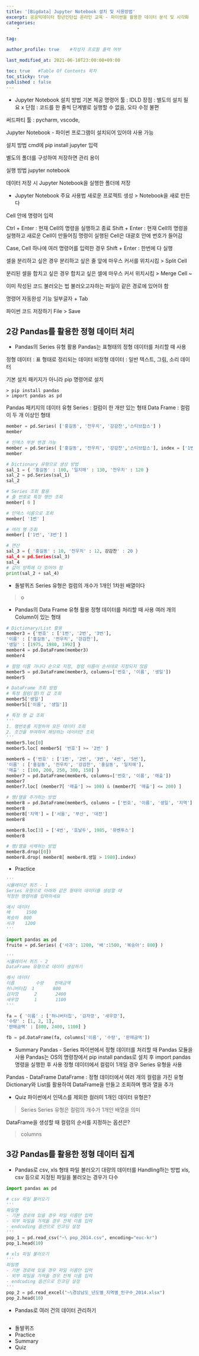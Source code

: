 ```yaml
---
title: '[Bigdata] Jupyter Notebook 설치 및 사용방법'
excerpt: 공공빅데이터 청년인턴십 온라인 교육 - 파이썬을 활용한 데이터 분석 및 시각화 
categories:
    - 

tag:

author_profile: true    #작성자 프로필 출력 여부

last_modified_at: 2021-06-10T23:00:00+09:00

toc: true   #Table Of Contents 목차 
toc_sticky: true
published : false
---
```


- Jupyter Notebook 설치 방법
기본 제공 명령어 툴 : IDLD 
장점 : 별도의 설치 필요 x
단점 : 코드를 한 줄씩 단계별로 실행할 수 없음, 오타 수정 불편

써드파티 툴 : pycharm, vscode, 

Jupyter Notebook - 파이썬 프로그램이 설치되어 있어야 사용 가능

설치 방법
cmd에 pip install jupyter 입력

별도의 폴더를 구성하여 저장하면 관리 용이

실행 방법
jupyter notebook 

데이터 저장 시 Jupyter Notebook을 실행한 폴더에 저장

- Jupyter Notebook 주요 사용법
 새로운 프로젝트 생성 > Notebook을 새로 만든다

Cell 안에 명령어 입력

Ctrl + Enter : 현재 Cell의 명령을 실행하고 종료 
Shift + Enter : 현재 Cell의 명령을 실행하고 새로운 Cell이 만들어짐
명령이 실행된 Cell은 대괄호 안에 번호가 들어감

Case, Cell 하나에 여러 명령어를 입력한 경우
Shift + Enter : 한번에 다 실행

셀을 분리하고 싶은 경우
분리하고 싶은 줄 앞에 마우스 커서를 위치시킴 > Split Cell 

분리된 셀을 합치고 싶은 경우
합치고 싶은 셀에 마우스 커서 위치시킴 > Merge Cell ~

이미 작성된 코드 불러오는 법
불러오고자하는 파일이 같은 경로에 있어야 함

명령어 자동완성 기능
일부글자 + Tab 

파이썬 코드 저장하기 
File > Save

## 2강 Pandas를 활용한 정형 데이터 처리
- Pandas의 Series 유형 활용
Pandas는 표형태의 정형 데이터를 처리할 때 사용

정형 데이터 : 표 형태로 정리되는 데이터 
비정형 데이터 : 일반 텍스트, 그림, 소리 데이터

기본 설치 패키지가 아니라 pip 명령어로 설치
```
> pip install pandas
> import pandas as pd
```

Pandas 패키지의 데이터 유형
Series : 컬럼이 한 개만 있는 형태
Data Frame : 컬럼이 두 개 이상인 형태

```python
member = pd.Series( ['홍길동', '전우치', '강감찬','스티브잡스'] )
member

# 인덱스 부분 변경 가능 
member = pd.Series( ['홍길동', '전우치', '강감찬','스티브잡스'], index = ['1번', '2번', '3번', '4번'] )
member

# Dictionary 유형으로 생성 방법
sal_1 = { '홍길동' : 100, '일지매' : 130, '전우치' : 120 }
sal_2 = pd.Series(sal_1)
sal_2

# Series 조회 활용
# 줄 번호로 특정 행만 조회
member[ 0 ]

# 인덱스 이름으로 조회 
member[ '1번' ]

# 여러 행 조회
member[ ['1번', '3번'] ]

# 연산
sal_3 = { '홍길동' : 10, '전우치' : 12, 강감찬' : 20 }
sal_4 = pd.Series(sal_3)
sal_4
# 값이 양쪽에 다 있어야 함
print(sal_2 + sal_4)
```

- 돌발퀴즈
Series 유형은 컬럼의 개수가 1개인 1차원 배열이다 
> o

- Pandas의 Data Frame 유형 활용
정형 데이터를 처리할 때 사용
여러 개의 Column이 있는 형태 

```python
# Dictionary/List 활용
member3 = {'번호' : ['1번', '2번', '3번'], 
'이름' : ['홍길동', '전우치', '강감찬'],
'생일' : [1975, 1980, 1992] }
member4 = pd.DataFrame(member3)
member4

# 컬럼 이름 가나다 순으로 지정, 컬럼 이름이 순서대로 지정되지 않음
member5 = pd.DataFrame(member3, columns=['번호', '이름', '생일'])
member5

# DataFrame 조회 방법
# 특정 컬럼(열)의 값 조회
member5['생일']
member5[['이름', '생일']]

# 특정 행 값 조회
'''
1. 행번호를 지정하여 모든 데이터 조회
2. 조건을 부여하여 해당하는 데이터만 조회
'''
member5.loc[0]
member5.loc[ member5[ '번호'] >= '2번' ]

member6 = {'번호' : ['1번', '2번', '3번', '4번', '5번'], 
'이름' : ['홍길동', '전우치', '강감찬', '홍길동', '일지매'],
'매출' : [100, 200, 250, 300, 150] }
member7 = pd.DataFrame(member6, columns=['번호', '이름', '매출'])
member7
member7.loc[ (member7[ '매출'] >= 100) & (member7[ '매출'] <= 200) ]

# 행/열을 추가하는 방법
member8 = pd.DataFrame(member5, columns = ['번호', '이름', '생일', '지역'])
member8
member8['지역'] = ['서울', '부산', '대전'] 
member8

member8.loc[3] = ['4번', '호날두', 1985, '유벤투스']
member8

# 행/열을 삭제하는 방법
member8.drop([0])
member8.drop( member8[ member8.생일 > 1980].index)
```

- Practice
```python
'''
시뮬레이션 퀴즈 - 1
Series 유형으로 아래와 같은 형태의 데이터를 생성할 때
적정한 명령어를 입력하세요 

예시 데이터 
배      1500
복숭아  800
사과    1200
'''

import pandas as pd
fruite = pd.Series( {'사과': 1200, '배':1500, '복숭아': 800} )

'''
시뮬레이서 퀴즈 - 2
DataFrame 유형으로 데이터 생성하기 

예시 데이터 
이름        수량    판매금액
허니버터칩  1       800
감자깡      2       2400
새우깡      1       1100
'''

fa = { '이름' : ['허니버터칩', '감자깡', '새우깡'],
'수량' : [1, 2, 1],
'판매금액' : [800, 2400, 1100] }

fb = pd.DataFrame(fa, columns['이름', '수량', '판매금액'])
```

- Summary
Pandas - Series
파이썬에서 정형 데이터를 처리할 때 Pandas 모듈을 사용
Pandas는 OS의 명령창에서 pip install pandas로 설치 후 import pandas 명령을 실행한 후 사용
정형 데이터에서 컬럼이 1개일 경우 Series 유형을 사용

Pandas - DataFrame
DataFrame : 정형 데이터에서 여러 개의 컬럼을 가진 유형
Dictionary와 List를 활용하여 DataFrame을 만들고 조회하며 행과 열을 추가

- Quiz
파이썬에서 인덱스를 제외한 컬러미 1개인 데이터 유형은? 
> Series
> Series 유형은 컬럼의 개수가 1개인 배열을 의미

DataFrame을 생성할 때 컬럼의 순서를 지정하는 옵션은?
> columns

## 3강 Pandas를 활용한 정형 데이터 집계
-  Pandas로 csv, xls 형태 파일 불러오기
대량의 데이터를 Handling하는 방법
xls, csv 등으로 지정된 파일을 불러오는 경우가 다수

```python
import pandas as pd

# csv 파일 불러오기
'''
파일명
- 기본 경로에 있을 경우 파일 이름만 입력
- 외부 파일을 가져올 경우 전체 이름 입력
- endcoding 옵션으로 인코딩 설정
'''
pop_1 = pd.read_csv("~\ pop_2014.csv", encoding="euc-kr")
pop_1.head(10)

# xls 파일 불러오기
'''
파일명
- 기본 경로에 있을 경우 파일 이름만 입력
- 외부 파일을 가져올 경우 전체 이름 입력
- endcoding 옵션으로 인코딩 설정
'''
pop_2 = pd.read_excel("~\경상남도_년도별_지역별_인구수_2014.xlsx")
pop_2.head(10)
```

- Pandas로 여러 건의 데이터 관리하기	
```python    
``` 
- 돌발퀴즈
- Practice
- Summary
- Quiz